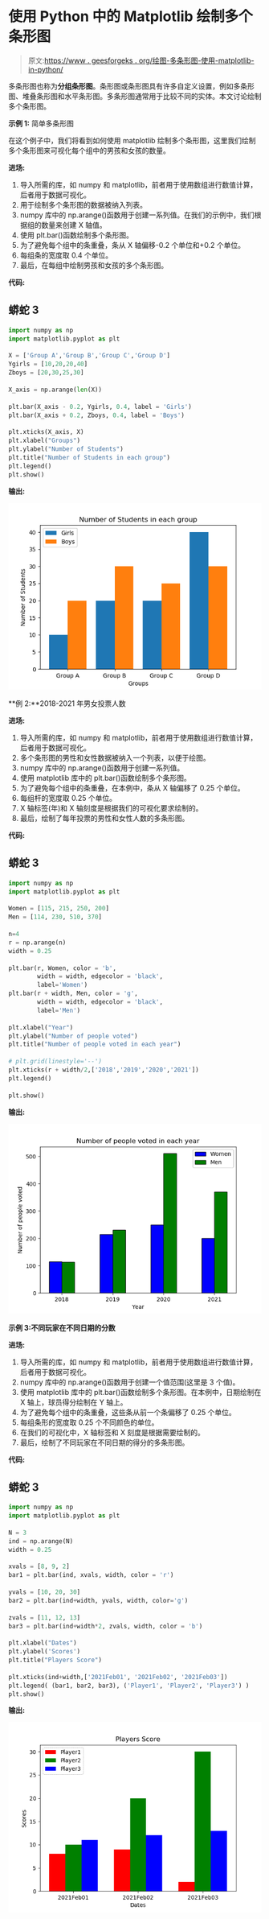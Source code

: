 # 使用 Python 中的 Matplotlib 绘制多个条形图

> 原文:[https://www . geesforgeks . org/绘图-多条形图-使用-matplotlib-in-python/](https://www.geeksforgeeks.org/plotting-multiple-bar-charts-using-matplotlib-in-python/)

多条形图也称为**分组条形图**。条形图或条形图具有许多自定义设置，例如多条形图、堆叠条形图和水平条形图。多条形图通常用于比较不同的实体。本文讨论绘制多个条形图。

**示例 1:** 简单多条形图

在这个例子中，我们将看到如何使用 matplotlib 绘制多个条形图，这里我们绘制多个条形图来可视化每个组中的男孩和女孩的数量。

**进场:**

1.  导入所需的库，如 numpy 和 matplotlib，前者用于使用数组进行数值计算，后者用于数据可视化。
2.  用于绘制多个条形图的数据被纳入列表。
3.  numpy 库中的 np.arange()函数用于创建一系列值。在我们的示例中，我们根据组的数量来创建 X 轴值。
4.  使用 plt.bar()函数绘制多个条形图。
5.  为了避免每个组中的条重叠，条从 X 轴偏移-0.2 个单位和+0.2 个单位。
6.  每组条的宽度取 0.4 个单位。
7.  最后，在每组中绘制男孩和女孩的多个条形图。

**代码:**

## 蟒蛇 3

```py
import numpy as np 
import matplotlib.pyplot as plt 

X = ['Group A','Group B','Group C','Group D']
Ygirls = [10,20,20,40]
Zboys = [20,30,25,30]

X_axis = np.arange(len(X))

plt.bar(X_axis - 0.2, Ygirls, 0.4, label = 'Girls')
plt.bar(X_axis + 0.2, Zboys, 0.4, label = 'Boys')

plt.xticks(X_axis, X)
plt.xlabel("Groups")
plt.ylabel("Number of Students")
plt.title("Number of Students in each group")
plt.legend()
plt.show()
```

**输出:**

![](img/f8dfc384a6613510b048d282cef8d8a1.png)

**例 2:**2018-2021 年男女投票人数

**进场:**

1.  导入所需的库，如 numpy 和 matplotlib，前者用于使用数组进行数值计算，后者用于数据可视化。
2.  多个条形图的男性和女性数据被纳入一个列表，以便于绘图。
3.  numpy 库中的 np.arange()函数用于创建一系列值。
4.  使用 matplotlib 库中的 plt.bar()函数绘制多个条形图。
5.  为了避免每个组中的条重叠，在本例中，条从 X 轴偏移了 0.25 个单位。
6.  每组杆的宽度取 0.25 个单位。
7.  X 轴标签(年)和 X 轴刻度是根据我们的可视化要求绘制的。
8.  最后，绘制了每年投票的男性和女性人数的多条形图。

**代码:**

## 蟒蛇 3

```py
import numpy as np
import matplotlib.pyplot as plt

Women = [115, 215, 250, 200]
Men = [114, 230, 510, 370]

n=4
r = np.arange(n)
width = 0.25

plt.bar(r, Women, color = 'b',
        width = width, edgecolor = 'black',
        label='Women')
plt.bar(r + width, Men, color = 'g',
        width = width, edgecolor = 'black',
        label='Men')

plt.xlabel("Year")
plt.ylabel("Number of people voted")
plt.title("Number of people voted in each year")

# plt.grid(linestyle='--')
plt.xticks(r + width/2,['2018','2019','2020','2021'])
plt.legend()

plt.show()
```

**输出:**

![](img/1f473af82185792d0616065343e7e847.png)

**示例 3:不同玩家在不同日期的分数**

**进场:**

1.  导入所需的库，如 numpy 和 matplotlib，前者用于使用数组进行数值计算，后者用于数据可视化。
2.  numpy 库中的 np.arange()函数用于创建一个值范围(这里是 3 个值)。
3.  使用 matplotlib 库中的 plt.bar()函数绘制多个条形图。在本例中，日期绘制在 X 轴上，球员得分绘制在 Y 轴上。
4.  为了避免每个组中的条重叠，这些条从前一个条偏移了 0.25 个单位。
5.  每组条形的宽度取 0.25 个不同颜色的单位。
6.  在我们的可视化中，X 轴标签和 X 刻度是根据需要绘制的。
7.  最后，绘制了不同玩家在不同日期的得分的多条形图。

**代码:**

## 蟒蛇 3

```py
import numpy as np
import matplotlib.pyplot as plt

N = 3
ind = np.arange(N) 
width = 0.25

xvals = [8, 9, 2]
bar1 = plt.bar(ind, xvals, width, color = 'r')

yvals = [10, 20, 30]
bar2 = plt.bar(ind+width, yvals, width, color='g')

zvals = [11, 12, 13]
bar3 = plt.bar(ind+width*2, zvals, width, color = 'b')

plt.xlabel("Dates")
plt.ylabel('Scores')
plt.title("Players Score")

plt.xticks(ind+width,['2021Feb01', '2021Feb02', '2021Feb03'])
plt.legend( (bar1, bar2, bar3), ('Player1', 'Player2', 'Player3') )
plt.show()
```

**输出:**

![](img/8d04e0e0ce52c86342badba1d320bec2.png)